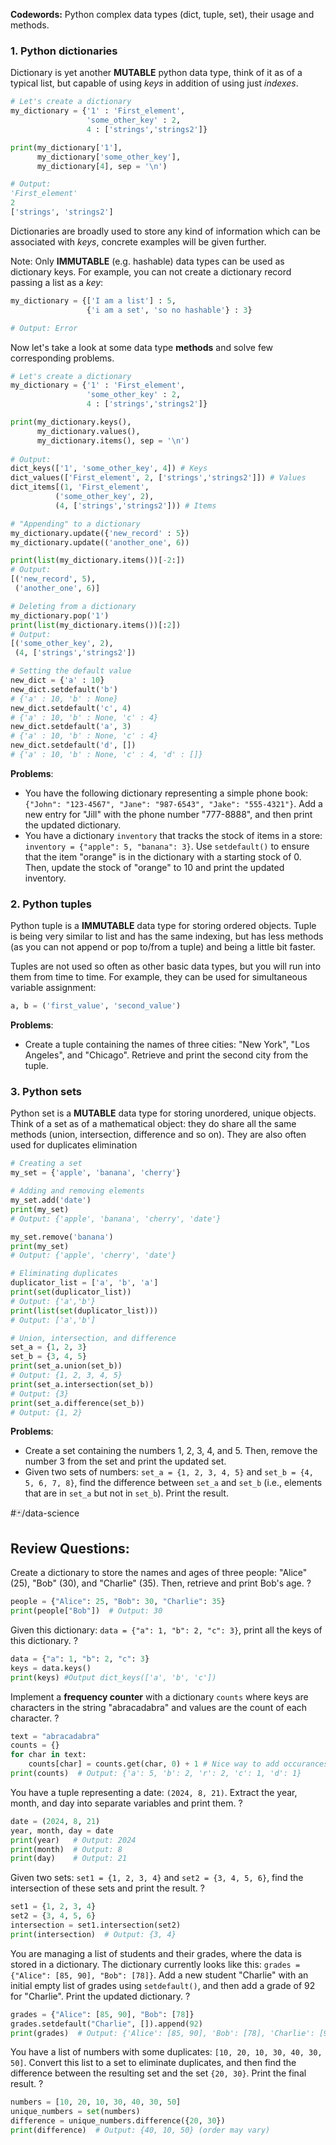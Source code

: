 **Codewords:** Python complex data types (dict, tuple, set), their usage and methods.

### **1. Python dictionaries**
Dictionary is yet another **MUTABLE** python data type, think of it as of a typical list, but capable of using *keys* in addition of using just *indexes*.

```python
# Let's create a dictionary
my_dictionary = {'1' : 'First_element',
				 'some_other_key' : 2,
				 4 : ['strings','strings2']}

print(my_dictionary['1'],
	  my_dictionary['some_other_key'],
	  my_dictionary[4], sep = '\n')

# Output: 
'First_element'
2
['strings', 'strings2']
```

Dictionaries are broadly used to store any kind of information which can be associated with *keys*, concrete examples will be given further. 

Note: Only **IMMUTABLE** (e.g. hashable) data types can be used as dictionary keys. For example, you can not create a dictionary record passing a list as a *key*:
```python
my_dictionary = {['I am a list'] : 5,
				 {'i am a set', 'so no hashable'} : 3}

# Output: Error
```

Now let's take a look at some data type **methods** and solve few corresponding problems.

```python
# Let's create a dictionary
my_dictionary = {'1' : 'First_element',
				 'some_other_key' : 2,
				 4 : ['strings','strings2']}

print(my_dictionary.keys(),
	  my_dictionary.values(),
	  my_dictionary.items(), sep = '\n')
	  
# Output: 
dict_keys(['1', 'some_other_key', 4]) # Keys
dict_values(['First_element', 2, ['strings','strings2']]) # Values
dict_items[(1, 'First_element', 
		  ('some_other_key', 2),
		  (4, ['strings','strings2'])) # Items

# "Appending" to a dictionary
my_dictionary.update({'new_record' : 5})
my_dictionary.update(('another_one', 6))

print(list(my_dictionary.items())[-2:])
# Output:
[('new_record', 5),
 ('another_one', 6)]

# Deleting from a dictionary
my_dictionary.pop('1')
print(list(my_dictionary.items())[:2])
# Output:
[('some_other_key', 2),
 (4, ['strings','strings2'])

# Setting the default value
new_dict = {'a' : 10}
new_dict.setdefault('b')
# {'a' : 10, 'b' : None}
new_dict.setdefault('c', 4)
# {'a' : 10, 'b' : None, 'c' : 4}
new_dict.setdefault('a', 3)
# {'a' : 10, 'b' : None, 'c' : 4}
new_dict.setdefault('d', [])
# {'a' : 10, 'b' : None, 'c' : 4, 'd' : []}

```

**Problems**:
- You have the following dictionary representing a simple phone book: `{"John": "123-4567", "Jane": "987-6543", "Jake": "555-4321"}`. Add a new entry for "Jill" with the phone number "777-8888", and then print the updated dictionary.
- You have a dictionary `inventory` that tracks the stock of items in a store: `inventory = {"apple": 5, "banana": 3}`. Use `setdefault()` to ensure that the item "orange" is in the dictionary with a starting stock of 0. Then, update the stock of "orange" to 10 and print the updated inventory.

### **2. Python tuples**
Python tuple is a **IMMUTABLE** data type for storing ordered objects. Tuple is being very similar to list and has the same indexing, but has less methods (as you can not append or pop to/from a tuple) and being a little bit faster.

Tuples are not used so often as other basic data types, but you will run into them from time to time. For example, they can be used for simultaneous variable assignment:
```python
a, b = ('first_value', 'second_value')
```

**Problems**:
- Create a tuple containing the names of three cities: "New York", "Los Angeles", and "Chicago". Retrieve and print the second city from the tuple.

### **3. Python sets**
Python set is a **MUTABLE** data type for storing unordered, unique objects. Think of a set as of a mathematical object: they do share all the same methods (union, intersection, difference and so on). They are also often used for duplicates elimination

```python
# Creating a set 
my_set = {'apple', 'banana', 'cherry'}

# Adding and removing elements 
my_set.add('date') 
print(my_set) 
# Output: {'apple', 'banana', 'cherry', 'date'}

my_set.remove('banana') 
print(my_set) 
# Output: {'apple', 'cherry', 'date'} 

# Eliminating duplicates
duplicator_list = ['a', 'b', 'a']
print(set(duplicator_list))
# Output: {'a','b'}
print(list(set(duplicator_list)))
# Output: ['a','b']

# Union, intersection, and difference 
set_a = {1, 2, 3} 
set_b = {3, 4, 5} 
print(set_a.union(set_b)) 
# Output: {1, 2, 3, 4, 5}
print(set_a.intersection(set_b)) 
# Output: {3} 
print(set_a.difference(set_b)) 
# Output: {1, 2}
```

**Problems**:
- Create a set containing the numbers 1, 2, 3, 4, and 5. Then, remove the number 3 from the set and print the updated set.
- Given two sets of numbers: `set_a = {1, 2, 3, 4, 5}` and `set_b = {4, 5, 6, 7, 8}`, find the difference between `set_a` and `set_b` (i.e., elements that are in `set_a` but not in `set_b`). Print the result.

#🃏/data-science
## Review Questions:
Create a dictionary to store the names and ages of three people: "Alice" (25), "Bob" (30), and "Charlie" (35). Then, retrieve and print Bob's age.
?
```python
people = {"Alice": 25, "Bob": 30, "Charlie": 35}
print(people["Bob"])  # Output: 30
```


Given this dictionary:  `data = {"a": 1, "b": 2, "c": 3}`, print all the keys of this dictionary.
?
```python
data = {"a": 1, "b": 2, "c": 3}
keys = data.keys()
print(keys) #Output dict_keys(['a', 'b', 'c'])
```


Implement a **frequency counter** with a dictionary `counts` where keys are characters in the string "abracadabra" and values are the count of each character.
?
```python
text = "abracadabra"
counts = {}
for char in text:
    counts[char] = counts.get(char, 0) + 1 # Nice way to add occurances in one line.
print(counts)  # Output: {'a': 5, 'b': 2, 'r': 2, 'c': 1, 'd': 1}
```


You have a tuple representing a date: `(2024, 8, 21)`. Extract the year, month, and day into separate variables and print them.
?
```python
date = (2024, 8, 21)
year, month, day = date
print(year)   # Output: 2024
print(month)  # Output: 8
print(day)    # Output: 21
```


Given two sets: `set1 = {1, 2, 3, 4}` and `set2 = {3, 4, 5, 6}`, find the intersection of these sets and print the result.
?
```python
set1 = {1, 2, 3, 4}
set2 = {3, 4, 5, 6}
intersection = set1.intersection(set2) 
print(intersection)  # Output: {3, 4}
```


You are managing a list of students and their grades, where the data is stored in a dictionary. The dictionary currently looks like this: `grades = {"Alice": [85, 90], "Bob": [78]}`. Add a new student "Charlie" with an initial empty list of grades using `setdefault()`, and then add a grade of 92 for "Charlie". Print the updated dictionary.
?
```python
grades = {"Alice": [85, 90], "Bob": [78]}
grades.setdefault("Charlie", []).append(92) 
print(grades)  # Output: {'Alice': [85, 90], 'Bob': [78], 'Charlie': [92]}
```


You have a list of numbers with some duplicates: `[10, 20, 10, 30, 40, 30, 50]`. Convert this list to a set to eliminate duplicates, and then find the difference between the resulting set and the set `{20, 30}`. Print the final result.
?
```python
numbers = [10, 20, 10, 30, 40, 30, 50]
unique_numbers = set(numbers)
difference = unique_numbers.difference({20, 30})  
print(difference)  # Output: {40, 10, 50} (order may vary)
```




